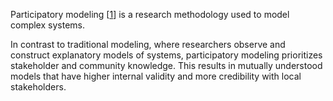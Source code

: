 Participatory modeling \[[1](https://journals.sagepub.com/doi/full/10.1177/1525822X221076986)\] is a research methodology used to model complex systems. 

In contrast to traditional modeling, where researchers observe and construct explanatory models of systems, participatory modeling prioritizes stakeholder and community knowledge.
This results in mutually understood models that have higher internal validity and more credibility with local stakeholders.